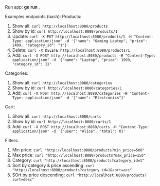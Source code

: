 Run app: **go run .**

Examples endpoints (bash):
Products:
1. Show all: ```curl http://localhost:8080/products```     
2. Show by id: ```curl http://localhost:8080/products/1```      
3. Update: ```curl -X PUT http://localhost:8080/products/1 -H "Content-Type: application/json" -d '{"name": "Gaming Laptop", "price": 2499, "category_id": "1"}'```
4. Delete: ```curl -X DELETE http://localhost:8080/products/1```
5. Add: ```curl -X POST http://localhost:8080/products -H "Content-Type: application/json" -d '{"name": "Laptop", "price": 1999, "category_id": 1}'```

Categories:
1. Show all: ```curl http://localhost:8080/categories```
2. Show by id: ```curl http://localhost:8080/categories/1```  
3. Add: ```curl -X POST http://localhost:8080/categories -H "Content-Type: application/json" -d '{"name": "Electronics"}'```

Cart:
1. Show all: ```curl http://localhost:8080/carts```
2. Show by id: ```curl http://localhost:8080/carts/1```  
3. Add: ```curl -X POST http://localhost:8080/carts -H "Content-Type: application/json" -d '{"user": "Alice", "total": 0}'```

Filters:
1. Min price: ```curl "http://localhost:8080/products?min_price=500"```
2. Max price: ```curl "http://localhost:8080/products?max_price=150"```
3. Category: ```curl "http://localhost:8080/products?category_id=1"```
4. Sort by category & price ascending: ```curl "http://localhost:8080/products?category_id=1&sort=asc"```
5. SOrt by price descending: ```curl "http://localhost:8080/products?sort=desc"```










